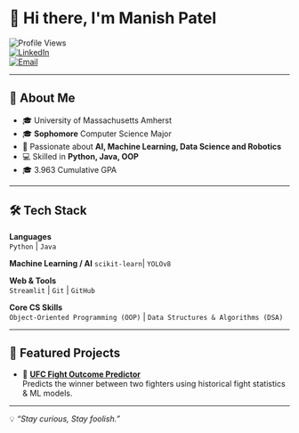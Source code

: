 # 👋 Hi there, I'm Manish Patel  

![Profile Views](https://komarev.com/ghpvc/?username=manishpatel&color=blue)  
[![LinkedIn](https://img.shields.io/badge/LinkedIn-0077B5?style=flat&logo=linkedin&logoColor=white)](https://linkedin.com/in/ManishPatel)   
[![Email](https://img.shields.io/badge/Email-D14836?style=flat&logo=gmail&logoColor=white)](mailto:mmarri@umass.com)  

---

## 🚀 About Me  
- 🎓 University of Massachusetts Amherst
- 🎓 **Sophomore** Computer Science Major  
- 🤖 Passionate about **AI, Machine Learning, Data Science and Robotics**  
- 💻 Skilled in **Python, Java, OOP**  
- 🎓 3.963 Cumulative GPA

---

## 🛠 Tech Stack  

**Languages**  
`Python` | `Java`  

**Machine Learning / AI**
`scikit-learn`| `YOLOv8`  

**Web & Tools**  
`Streamlit` | `Git` | `GitHub`  

**Core CS Skills**  
`Object-Oriented Programming (OOP)` | `Data Structures & Algorithms (DSA)`  

---

## 📌 Featured Projects  

- 🥋 **[UFC Fight Outcome Predictor](https://github.com/Manishmarri11/UFC-Match-Outcome-Predictor)**  
  Predicts the winner between two fighters using historical fight statistics & ML models.  

---

💡 *“Stay curious, Stay foolish.”*
